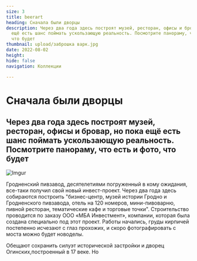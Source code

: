 ```yaml
---
size: 3
title: beerart
heading: Сначала были дворцы
description: Через два года здесь построят музей, ресторан, офисы и бровар, но пока
  ещё есть шанс поймать ускользающую реальность. Посмотрите панораму, что есть и фото,
  что будет
thumbnail: upload/заброшка варк.jpg
date: 2022-08-02
height: 
hide: false
navigation: Коллекции

---
```

# **Сначала были дворцы**

## Через два года здесь построят музей, ресторан, офисы и бровар, но пока ещё есть шанс поймать ускользающую реальность. Посмотрите панораму, что есть и фото, что будет

![Imgur](https://i.imgur.com/tAYU24r.jpg)

Гродненский пивзавод, десятелетиями погруженный в кому ожидания, все-таки получил свой новый инвест-проект. Через два года здесь собираются построить "бизнес-центр, музей истории Гродно и Гродненского пивзавода, отель на 120 номеров, мини-пивоварню, пивной ресторан, тематические кафе и торговые точки". Строительство проводится по заказу ООО «МБА Инвестмент», компании, которая была создана специально под этот проект. Работы начались, груды кирпичей постепенно исчезают с глаз прохожих, и скоро фотографировать с моста можно будет новоделы.

Обещают сохранить силуэт исторической застройки и дворец Огинских,построенный в 17 веке. 
Но